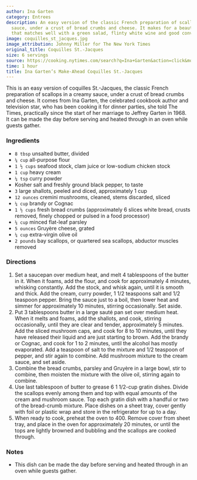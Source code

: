 ```yaml
---
author: Ina Garten
category: Entrees
description: An easy version of the classic French preparation of scallops in a creamy
  sauce, under a crust of bread crumbs and cheese. It makes for a beautiful entree
  that matches well with a green salad, flinty white wine and good conversation.
image: coquilles_st_jacques.jpg
image_attribution: Johnny Miller for The New York Times
original_title: Coquilles St.-Jacques
size: 6 servings
source: https://cooking.nytimes.com/search?q=Ina+Garten&action=click&module=byline&region=recipe%20page
time: 1 hour
title: Ina Garten’s Make-Ahead Coquilles St.-Jacques
---
```

This is an easy version of coquilles St.-Jacques, the classic French preparation of scallops in a creamy sauce, under a crust of bread crumbs and cheese. It comes from Ina Garten, the celebrated cookbook author and television star, who has been cooking it for dinner parties, she told The Times, practically since the start of her marriage to Jeffrey Garten in 1968. It can be made the day before serving and heated through in an oven while guests gather.

### Ingredients

* `8 tbsp` unsalted butter, divided
* `¼ cup` all-purpose flour
* `1 ½ cups` seafood stock, clam juice or low-sodium chicken stock
* `1 cup` heavy cream
* `¼ tsp` curry powder
* Kosher salt and freshly ground black pepper, to taste
* `3` large shallots, peeled and diced, approximately 1 cup
* `12 ounces` cremini mushrooms, cleaned, stems discarded, sliced
* `¼ cup` brandy or Cognac
* `1 ½ cups` fresh bread crumbs (approximately 6 slices white bread, crusts removed, finely chopped or pulsed in a food processor)
* `¼ cup` minced flat-leaf parsley
* `5 ounces` Gruyère cheese, grated
* `¼ cup` extra-virgin olive oil
* `2 pounds` bay scallops, or quartered sea scallops, abductor muscles removed

### Directions

1. Set a saucepan over medium heat, and melt 4 tablespoons of the butter in it. When it foams, add the flour, and cook for approximately 4 minutes, whisking constantly. Add the stock, and whisk again, until it is smooth and thick. Add the cream, curry powder, 1 1/2 teaspoons salt and 1/2 teaspoon pepper. Bring the sauce just to a boil, then lower heat and simmer for approximately 10 minutes, stirring occasionally. Set aside.
2. Put 3 tablespoons butter in a large sauté pan set over medium heat. When it melts and foams, add the shallots, and cook, stirring occasionally, until they are clear and tender, approximately 5 minutes. Add the sliced mushroom caps, and cook for 8 to 10 minutes, until they have released their liquid and are just starting to brown. Add the brandy or Cognac, and cook for 1 to 2 minutes, until the alcohol has mostly evaporated. Add a teaspoon of salt to the mixture and 1/2 teaspoon of pepper, and stir again to combine. Add mushroom mixture to the cream sauce, and set aside.
3. Combine the bread crumbs, parsley and Gruyère in a large bowl, stir to combine, then moisten the mixture with the olive oil, stirring again to combine.
4. Use last tablespoon of butter to grease 6 1 1/2-cup gratin dishes. Divide the scallops evenly among them and top with equal amounts of the cream and mushroom sauce. Top each gratin dish with a handful or two of the bread-crumb mixture. Place dishes on a sheet tray, cover gently with foil or plastic wrap and store in the refrigerator for up to a day.
5. When ready to cook, preheat the oven to 400. Remove cover from sheet tray, and place in the oven for approximately 20 minutes, or until the tops are lightly browned and bubbling and the scallops are cooked through.

### Notes

- This dish can be made the day before serving and heated through in an oven while guests gather.